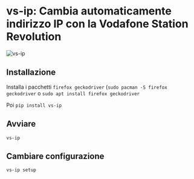 # vs-ip: Cambia automaticamente indirizzo IP con la Vodafone Station Revolution
![vs-ip](https://i.imgur.com/JDJtWA3.png)

Installazione
-------------
Installa i pacchetti `firefox geckodriver` (`sudo pacman -S firefox geckodriver` o `sudo apt install firefox geckodriver`

Poi `pip install vs-ip`

Avviare
-------
`vs-ip`

Cambiare configurazione
-----------------------
`vs-ip setup`
